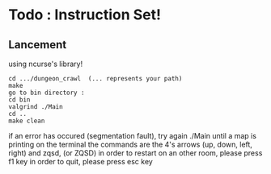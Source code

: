 # Todo : Instruction Set!
## Lancement

using ncurse's library!
<br>
```sudo apt-get install libncurses5-dev libncursesw5-dev
cd .../dungeon_crawl  (... represents your path)
make
go to bin directory : 
cd bin
valgrind ./Main
cd ..
make clean
```

if an error has occured (segmentation fault), try again ./Main until a map is printing on the terminal
the commands are the 4's arrows (up, down, left, right) and zqsd, (or ZQSD)
in order to restart on an other room, please press f1 key
in order to quit, please press esc key
